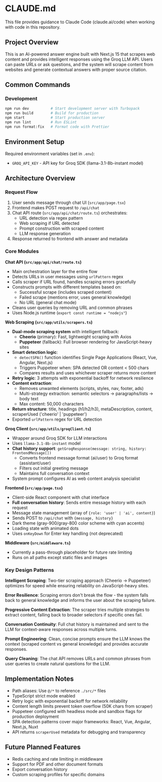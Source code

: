# CLAUDE.md

This file provides guidance to Claude Code (claude.ai/code) when working with code in this repository.

## Project Overview

This is an AI-powered answer engine built with Next.js 15 that scrapes web content and provides intelligent responses using the Groq LLM API. Users can paste URLs or ask questions, and the system will scrape content from websites and generate contextual answers with proper source citation.

## Common Commands

### Development
```bash
npm run dev          # Start development server with Turbopack
npm run build        # Build for production
npm start            # Start production server
npm run lint         # Run ESLint
npm run format:fix   # Format code with Prettier
```

## Environment Setup

Required environment variables (set in `.env`):
- `GROQ_API_KEY` - API key for Groq SDK (llama-3.1-8b-instant model)

## Architecture Overview

### Request Flow
1. User sends message through chat UI (`src/app/page.tsx`)
2. Frontend makes POST request to `/api/chat`
3. Chat API route (`src/app/api/chat/route.ts`) orchestrates:
   - URL detection via regex pattern
   - Web scraping if URL detected
   - Prompt construction with scraped content
   - LLM response generation
4. Response returned to frontend with answer and metadata

### Core Modules

**Chat API (`src/app/api/chat/route.ts`)**
- Main orchestration layer for the entire flow
- Detects URLs in user messages using `urlPattern` regex
- Calls scraper if URL found, handles scraping errors gracefully
- Constructs prompts with different templates based on:
  - Successful scrape (includes scraped content)
  - Failed scrape (mentions error, uses general knowledge)
  - No URL (general chat mode)
- Cleans user queries by removing URL and common phrases
- Uses Node.js runtime (`export const runtime = "nodejs"`)

**Web Scraping (`src/app/utils/scrapers.ts`)**
- **Dual-mode scraping system** with intelligent fallback:
  - **Cheerio** (primary): Fast, lightweight scraping with Axios
  - **Puppeteer** (fallback): Full browser rendering for JavaScript-heavy sites
- **Smart detection logic**:
  - `detectSPA()` function identifies Single Page Applications (React, Vue, Angular, Next.js)
  - Triggers Puppeteer when: SPA detected OR content < 500 chars
  - Compares results and uses whichever scraper returns more content
- **Retry logic**: 3 attempts with exponential backoff for network resilience
- **Content extraction**:
  - Removes unwanted elements (scripts, styles, nav, footer, ads)
  - Multi-strategy extraction: semantic selectors → paragraphs/lists → body text
  - Max content: 50,000 characters
- **Return structure**: title, headings (h1/h2/h3), metaDescription, content, scraperUsed ('cheerio' | 'puppeteer')
- Exported `urlPattern` regex for URL detection

**Groq Client (`src/app/utils/groqClient.ts`)**
- Wrapper around Groq SDK for LLM interactions
- Uses `llama-3.1-8b-instant` model
- **Chat history support**: `getGroqResponse(message: string, history: FrontendMessage[])`
  - Converts frontend message format (ai/user) to Groq format (assistant/user)
  - Filters out initial greeting message
  - Maintains full conversation context
- System prompt configures AI as web content analysis specialist

**Frontend (`src/app/page.tsx`)**
- Client-side React component with chat interface
- **Full conversation history**: Sends entire message history with each request
- Message state management (array of `{role: 'user' | 'ai', content}`)
- Sends POST to `/api/chat` with `{message, history}`
- Dark theme (gray-900/gray-800 color scheme with cyan accents)
- Loading state with animated dots
- Uses `onKeyDown` for Enter key handling (not deprecated)

**Middleware (`src/middleware.ts`)**
- Currently a pass-through placeholder for future rate limiting
- Runs on all paths except static files and images

### Key Design Patterns

**Intelligent Scraping**: Two-tier scraping approach (Cheerio → Puppeteer) optimizes for speed while ensuring reliability on JavaScript-heavy sites.

**Error Resilience**: Scraping errors don't break the flow - the system falls back to general knowledge and informs the user about the scraping failure.

**Progressive Content Extraction**: The scraper tries multiple strategies to extract content, falling back to broader selectors if specific ones fail.

**Conversation Continuity**: Full chat history is maintained and sent to the LLM for context-aware responses across multiple turns.

**Prompt Engineering**: Clean, concise prompts ensure the LLM knows the context (scraped content vs general knowledge) and provides accurate responses.

**Query Cleaning**: The chat API removes URLs and common phrases from user queries to create natural questions for the LLM.

## Implementation Notes

- Path aliases: Use `@/*` to reference `./src/*` files
- TypeScript strict mode enabled
- Retry logic with exponential backoff for network reliability
- Content length limits prevent token overflow (50K chars from scraper)
- Puppeteer configured with headless mode and sandbox flags for production deployment
- SPA detection patterns cover major frameworks: React, Vue, Angular, Next.js, Nuxt
- API returns `scraperUsed` metadata for debugging and transparency

## Future Planned Features
- Redis caching and rate limiting in middleware
- Support for PDF and other document formats
- Export conversation history
- Custom scraping profiles for specific domains
